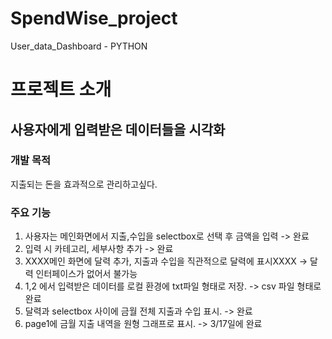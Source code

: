 # SpendWise_project
User_data_Dashboard - PYTHON
# 프로젝트 소개
## 사용자에게 입력받은 데이터들을 시각화
### 개발 목적
지출되는 돈을 효과적으로 관리하고싶다.
### 주요 기능
1. 사용자는 메인화면에서 지출,수입을 selectbox로 선택 후 금액을 입력 -> 완료
2. 입력 시 카테고리, 세부사항 추가 -> 완료
3. XXXX메인 화면에 달력 추가, 지출과 수입을 직관적으로 달력에 표시XXXX -> 달력 인터페이스가 없어서 불가능
4. 1,2 에서 입력받은 데이터를 로컬 환경에 txt파일 형태로 저장. -> csv 파일 형태로 완료
5. 달력과 selectbox 사이에 금월 전체 지출과 수입 표시. -> 완료
6. page1에 금월 지출 내역을 원형 그래프로 표시. -> 3/17일에 완료